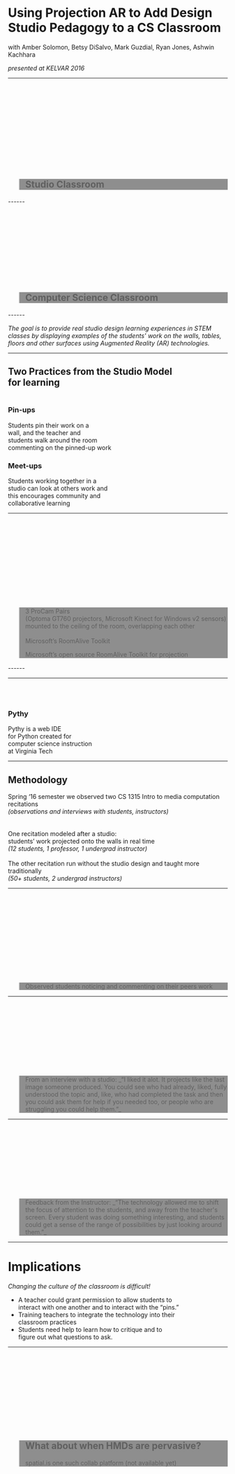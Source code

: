 <!-- .slide: data-background="resources/textures/background-radial.jpeg" -->

# Using Projection AR to Add  Design Studio Pedagogy to a CS Classroom 

with Amber Solomon, Betsy DiSalvo, Mark Guzdial, Ryan Jones, Ashwin Kachhara

_presented at KELVAR 2016_

------
<!-- .slide: data-background="resources/textures/studio-art-class.jpg" -->
<br>
<br>
<br>
<br>
<br>
<br>
<br>
<br>
<br>
<br>
<br>
<blockquote style="background: rgba(32, 32, 32, 0.5);">
<h2> Studio Classroom</h2>
</blockquote>
------
<!-- .slide: data-background="resources/textures/cs-class.jpg" -->
<br>
<br>
<br>
<br>
<br>
<br>
<br>
<br>
<br>
<br>
<br>
<blockquote style="background: rgba(32, 32, 32, 0.5);">
<h2>Computer Science Classroom</h2>
</blockquote>
------
<!-- .slide: data-background="resources/textures/background-radial.jpeg" -->

_The goal is to provide real studio design learning experiences in STEM classes by displaying examples of the students' work on the walls, tables, floors and other surfaces using Augmented Reality (AR) technologies._

------
<!-- .slide: data-background="resources/textures/background-radial.jpeg" -->
## Two Practices from the Studio Model <br> for learning

<div class="column-container">

<div class="column">
<h3><span class="green">Pin-ups</span></h3>
Students pin their work on a <br>wall, and the teacher and<br> students walk around the room<br> commenting on the pinned-up work
</div>

<div class="column">
<h3><span class="green">Meet-ups</span></h3>
Students working together in a <br>studio can look at others work and<br> this encourages community and <br>collaborative learning
</div>

</div>

------
<!-- .slide: data-background="resources/textures/roomalive-sketch.jpg" -->
<br>
<br>
<br>
<br>
<br>
<br>
<br>
<br>
<br>
<br>
<br>
<blockquote style="background: rgba(32, 32, 32, 0.5);">
<span class="green">3 ProCam Pairs</span><br>
(Optoma GT760 projectors, Microsoft Kinect for Windows v2 sensors) mounted to the ceiling of the room, overlapping each other
<br><br>
<span class="green">Microsoft’s RoomAlive Toolkit</span><br>

Microsoft’s open source RoomAlive Toolkit for projection 
</blockquote>
------
<!-- .slide: data-background="resources/textures/arStudio1.png" -->

------
<!-- .slide: data-background="resources/textures/background-radial.jpeg" -->

<div class="column-container">

<div class="column">
<br>
<br>
<h3><span class="green">Pythy</span></h3>
Pythy is a web IDE <br>for Python created for <br>computer science instruction <br> at Virginia Tech 
</div>

<div class="column">
    <img class="plain" data-src="resources/textures/pythy.jpg">
</div>

</div>

------
<!-- .slide: data-background="resources/textures/background-radial.jpeg" -->
## Methodology

Spring ‘16 semester we observed two CS 1315 Intro to media computation recitations<br>
_(observations and interviews with students, instructors)_
<br><br><br>
One recitation modeled after a studio: <br>
students’ work projected onto the walls in real time<br>
_(12 students, 1 professor, 1 undergrad instructor)_
<br><br>
The other recitation run without the studio design and taught more traditionally<br>
_(50+ students, 2 undergrad instructors)_

------
<!-- .slide: data-background="resources/textures/arStudio2.jpg" -->
<br>
<br>
<br>
<br>
<br>
<br>
<br>
<br>
<br>
<br>
<br>
<blockquote style="background: rgba(32, 32, 32, 0.5);">
Observed students noticing and commenting on their peers work 
</blockquote>

------
<!-- .slide: data-background="resources/textures/arStudio3.jpg" -->
<br>
<br>
<br>
<br>
<br>
<br>
<br>

<br>
<br>
<blockquote style="background: rgba(32, 32, 32, 0.5);">
From an interview with a studio:   
_“I liked it alot. It projects like the last image someone produced. You could see who had already, liked, fully understood the topic and, like, who had completed the task and then you could ask them for help if you needed too, or people who are struggling you could help them.”_
</blockquote>

------
<!-- .slide: data-background="resources/textures/arStudio1.png" -->
<br>
<br>
<br>
<br>
<br>
<br>
<br>

<br>
<br>
<blockquote style="background: rgba(32, 32, 32, 0.5);">
Feedback from the Instructor: 
_“The technology allowed me to shift the focus of attention to the students, and away from the teacher's screen. Every student was doing something interesting, and students could get a sense of the range of possibilities by just looking around them.”_
</blockquote>

------
<!-- .slide: data-background="resources/textures/background-radial.jpeg" -->

# Implications

_Changing the culture of the classroom is difficult!_
- A teacher could grant permission to allow students to <br>interact with one another and to interact with the “pins.” 
- Training teachers to integrate the technology into their <br>classroom practices
- Students need help to learn how to critique and to<br> figure out what questions to ask.

------
<!-- .slide: data-background-video="resources/videos/spatial-is.mp4" data-background-video-loop="true"-->

<br>
<br>
<br>
<br>
<br>
<br>
<br>
<br>
<br>
<br>
<blockquote style="background: rgba(32, 32, 32, 0.5);">
<h2>What about when HMDs are pervasive?</h2> 
spatial.is one such collab platform (not available yet)
</blockquote>
